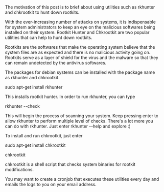 The motivation of this post is to brief about using utilities such as rkhunter and chkrootkit to hunt down rootkits.

With the ever-increasing number of attacks on systems, it is indispensable for system administrators to keep an eye on the malicious softwares being installed on their system. Rootkit Hunter and Chkrootkit are two popular utilities that can help to hunt down rootkits.

Rootkits are the softwares that make the operating system believe that the system files are as expected and there is no malicious activity going on. Rootkits serve as a layer of shield for the virus and the malware so that they can remain undetected by the antivirus softwares. 

The packages for debian systems can be installed with the package name as rkhunter and chkrootkit.

sudo apt-get install rkhunter 

This installs rootkit hunter. In order to run rkhunter, you can type 

rkhunter --check 

This will begin the process of scanning your system. Keep pressing enter to allow rkhunter to perform multiple level of checks. There's a lot more you can do with rkhunter. Just enter rkhunter --help and explore :)

To install and run chkrootkit, just enter 

sudo apt-get install chkrootkit 

chkrootkit 

chkrootkit is a shell script that checks system binaries for rootkit modifications.

You may want to create a cronjob that executes these utilities every day and emails the logs to you on your email address. 
